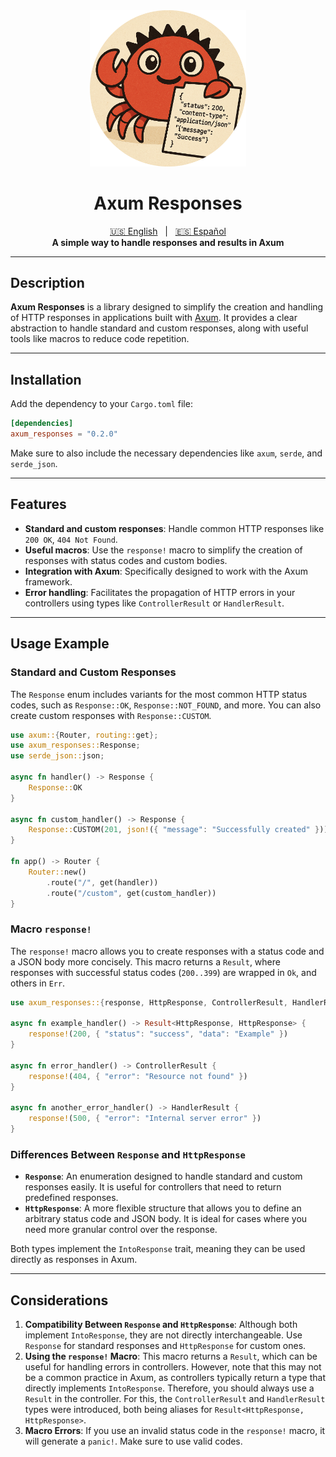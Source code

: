 <div align="center">
    <img src="https://raw.githubusercontent.com/MrRevillod/AxumResponses/refs/heads/master/images/logo.png" width=250 />
</div>

<div align="center">
    <h1>Axum Responses</h1>
</div>

<div align="center">
  <a href="https://github.com/MrRevillod/AxumResponses/blob/master/README.md" title="English README">🇺🇸 English</a>
  &nbsp;&nbsp;|&nbsp;&nbsp;
  <a href="https://github.com/MrRevillod/AxumResponses/blob/master/README%5BES%5D.mdREADME[ES].md" title="README en Español">🇪🇸 Español</a>
</div>

<div align="center">
    <strong>A simple way to handle responses and results in Axum</strong>
</div>

---

## Description

**Axum Responses** is a library designed to simplify the creation and handling of HTTP responses in applications built with [Axum](https://github.com/tokio-rs/axum). It provides a clear abstraction to handle standard and custom responses, along with useful tools like macros to reduce code repetition.

---

## Installation

Add the dependency to your `Cargo.toml` file:

```toml
[dependencies]
axum_responses = "0.2.0"
```

Make sure to also include the necessary dependencies like `axum`, `serde`, and `serde_json`.

---

## Features

- **Standard and custom responses**: Handle common HTTP responses like `200 OK`, `404 Not Found`.
- **Useful macros**: Use the `response!` macro to simplify the creation of responses with status codes and custom bodies.
- **Integration with Axum**: Specifically designed to work with the Axum framework.
- **Error handling**: Facilitates the propagation of HTTP errors in your controllers using types like `ControllerResult` or `HandlerResult`.

---

## Usage Example

### Standard and Custom Responses

The `Response` enum includes variants for the most common HTTP status codes, such as `Response::OK`, `Response::NOT_FOUND`, and more. You can also create custom responses with `Response::CUSTOM`.

```rust
use axum::{Router, routing::get};
use axum_responses::Response;
use serde_json::json;

async fn handler() -> Response {
    Response::OK
}

async fn custom_handler() -> Response {
    Response::CUSTOM(201, json!({ "message": "Successfully created" }))
}

fn app() -> Router {
    Router::new()
        .route("/", get(handler))
        .route("/custom", get(custom_handler))
}
```

### Macro `response!`

The `response!` macro allows you to create responses with a status code and a JSON body more concisely. This macro returns a `Result`, where responses with successful status codes (`200..399`) are wrapped in `Ok`, and others in `Err`.

```rust
use axum_responses::{response, HttpResponse, ControllerResult, HandlerResult};

async fn example_handler() -> Result<HttpResponse, HttpResponse> {
    response!(200, { "status": "success", "data": "Example" })
}

async fn error_handler() -> ControllerResult {
    response!(404, { "error": "Resource not found" })
}

async fn another_error_handler() -> HandlerResult {
    response!(500, { "error": "Internal server error" })
}
```

### Differences Between `Response` and `HttpResponse`

- **`Response`**: An enumeration designed to handle standard and custom responses easily. It is useful for controllers that need to return predefined responses.
- **`HttpResponse`**: A more flexible structure that allows you to define an arbitrary status code and JSON body. It is ideal for cases where you need more granular control over the response.

Both types implement the `IntoResponse` trait, meaning they can be used directly as responses in Axum.

---

## Considerations

1. **Compatibility Between `Response` and `HttpResponse`**: Although both implement `IntoResponse`, they are not directly interchangeable. Use `Response` for standard responses and `HttpResponse` for custom ones.
2. **Using the `response!` Macro**: This macro returns a `Result`, which can be useful for handling errors in controllers. However, note that this may not be a common practice in Axum, as controllers typically return a type that directly implements `IntoResponse`. Therefore, you should always use a `Result` in the controller. For this, the `ControllerResult` and `HandlerResult` types were introduced, both being aliases for `Result<HttpResponse, HttpResponse>`.
3. **Macro Errors**: If you use an invalid status code in the `response!` macro, it will generate a `panic!`. Make sure to use valid codes.
